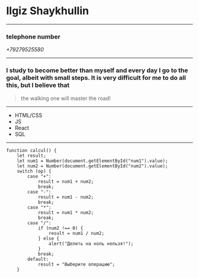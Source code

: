 # Ilgiz Shaykhullin

---

### telephone number

_+79279525580_

---

### I study to become better than myself and every day I go to the goal, albeit with small steps. It is very difficult for me to do all this, but I believe that

> the walking one will master the road!

---

- HTML/CSS
- JS
- React
- SQL

---

```
function calcul() {
    let result;
    let num1 = Number(document.getElementById("num1").value);
    let num2 = Number(document.getElementById("num2").value);
    switch (op) {
        case "+":
            result = num1 + num2;
            break;
        case "-":
            result = num1 - num2;
            break;
        case "*":
            result = num1 * num2;
            break;
        case "/":
            if (num2 !== 0) {
                result = num1 / num2;
            } else {
                alert("Делить на ноль нельзя!");
            }
            break;
        default:
            result = "Выберите операцию";
    }
```
